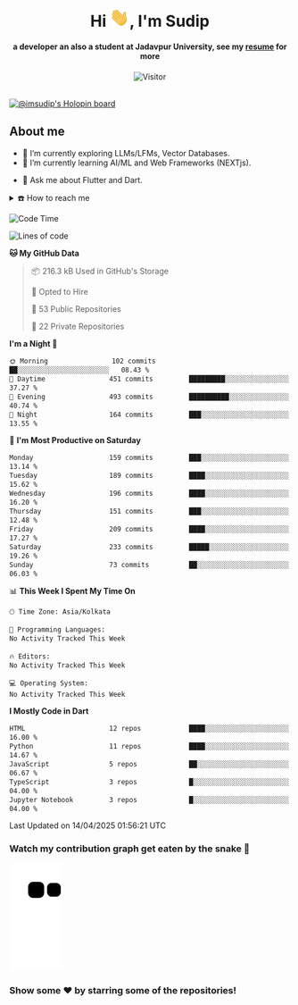 <div align="center">
<h1 align="center">Hi <img width="35" src="https://github.com/1999AZZAR/1999AZZAR/blob/main/resources/img/waving.gif">, I'm Sudip</h1>
<h4 align="center">a developer an also a student at Jadavpur University, see my <a href="[https://github.com/1999AZZAR/1999AZZAR/blob/main/assets/doc/azzar_resume.pdf](https://drive.google.com/file/d/1myckpQvEluq-6e7x4cK06Dj2dcwXp27J/view?usp=sharing)" target="_blank">resume</a> for more</h4>
  <img align="center"
         src="https://profile-counter.glitch.me/imsudip/count.svg"
         alt="Visitor" height="30"/>
</div>

<br>

[![@imsudip's Holopin board](https://holopin.me/imsudip)](https://holopin.io/@imsudip)

## About me

- 🔭 I’m currently exploring LLMs/LFMs, Vector Databases.
- 🌱 I’m currently learning AI/ML and Web Frameworks (NEXTjs).
<!-- - 👯 I’m trying to maintain a streak on [Leetcode](https://leetcode.com/sudipghosh9333/). -->
- 💬 Ask me about Flutter and Dart.

<details>
  <summary>☎️ How to reach me</summary>
<div>
  <samp>
    <h2 align="center"></h2>
    <p align="center">
      <br/>
      <a href="https://www.linkedin.com/in/imsudip/" target="blank"><img align="center"
         src="https://img.shields.io/badge/linkedin-%231DA1F2.svg?style=for-the-badge&logo=linkedin&logoColor=white"
         alt="azzar" height="30"/></a>
      <a href="mailto:sudipghosh9333@gmail.com" target="blank"><img align="center"
         src="https://img.shields.io/badge/gmail-EA4335.svg?style=for-the-badge&logo=gmail&logoColor=white"
         alt="azzar" height="30"/></a>
         <a href="https://wa.me/+917908646141" target="blank"><img align="center"
         src="https://img.shields.io/badge/whatsapp-4B7F1.svg?style=for-the-badge&logo=whatsapp&logoColor=white"
         alt="azzar" height="30"/></a>
    </p>
  </samp>
</div>
</details>

<!--START_SECTION:waka-->
![Code Time](http://img.shields.io/badge/Code%20Time-551%20hrs%2051%20mins-blue)

![Lines of code](https://img.shields.io/badge/From%20Hello%20World%20I%27ve%20Written-3.1%20million%20lines%20of%20code-blue)

**🐱 My GitHub Data** 

> 📦 216.3 kB Used in GitHub's Storage 
 > 
> 💼 Opted to Hire
 > 
> 📜 53 Public Repositories 
 > 
> 🔑 22 Private Repositories 
 > 
**I'm a Night 🦉** 

```text
🌞 Morning                102 commits         ██░░░░░░░░░░░░░░░░░░░░░░░   08.43 % 
🌆 Daytime                451 commits         █████████░░░░░░░░░░░░░░░░   37.27 % 
🌃 Evening                493 commits         ██████████░░░░░░░░░░░░░░░   40.74 % 
🌙 Night                  164 commits         ███░░░░░░░░░░░░░░░░░░░░░░   13.55 % 
```
📅 **I'm Most Productive on Saturday** 

```text
Monday                   159 commits         ███░░░░░░░░░░░░░░░░░░░░░░   13.14 % 
Tuesday                  189 commits         ████░░░░░░░░░░░░░░░░░░░░░   15.62 % 
Wednesday                196 commits         ████░░░░░░░░░░░░░░░░░░░░░   16.20 % 
Thursday                 151 commits         ███░░░░░░░░░░░░░░░░░░░░░░   12.48 % 
Friday                   209 commits         ████░░░░░░░░░░░░░░░░░░░░░   17.27 % 
Saturday                 233 commits         █████░░░░░░░░░░░░░░░░░░░░   19.26 % 
Sunday                   73 commits          ██░░░░░░░░░░░░░░░░░░░░░░░   06.03 % 
```


📊 **This Week I Spent My Time On** 

```text
🕑︎ Time Zone: Asia/Kolkata

💬 Programming Languages: 
No Activity Tracked This Week

🔥 Editors: 
No Activity Tracked This Week

💻 Operating System: 
No Activity Tracked This Week
```

**I Mostly Code in Dart** 

```text
HTML                     12 repos            ████░░░░░░░░░░░░░░░░░░░░░   16.00 % 
Python                   11 repos            ████░░░░░░░░░░░░░░░░░░░░░   14.67 % 
JavaScript               5 repos             ██░░░░░░░░░░░░░░░░░░░░░░░   06.67 % 
TypeScript               3 repos             █░░░░░░░░░░░░░░░░░░░░░░░░   04.00 % 
Jupyter Notebook         3 repos             █░░░░░░░░░░░░░░░░░░░░░░░░   04.00 % 
```




 Last Updated on 14/04/2025 01:56:21 UTC
<!--END_SECTION:waka-->

### Watch my contribution graph get eaten by the snake 🐍

<!-- refer this: https://dev.to/mishmanners/how-to-enable-github-actions-on-your-profile-readme-for-a-contribution-graph-4l66 -->

![imsudip snake gif](https://github.com/imsudip/imsudip/blob/output/github-contribution-grid-snake.svg)

### Show some ❤️ by starring some of the repositories!
